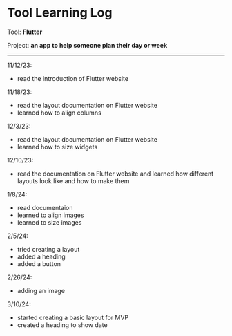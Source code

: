 # Tool Learning Log

Tool: **Flutter**

Project: **an app to help someone plan their day or week**

---

11/12/23:
* read the introduction of Flutter website

11/18/23:
* read the layout documentation on Flutter website
* learned how to align columns

12/3/23:
* read the layout documentation on Flutter website
* learned how to size widgets

12/10/23:
* read the documentation on Flutter website and learned how different layouts look like and how to make them

1/8/24:
* read documentaion
* learned to align images
* learned to size images

2/5/24:
* tried creating a layout
* added a heading
* added a button

2/26/24:
* adding an image

3/10/24:
* started creating a basic layout for MVP
* created a heading to show date

<!--
* Links you used today (websites, videos, etc)
* Things you tried, progress you made, etc
* Challenges, a-ha moments, etc
* Questions you still have
* What you're going to try next
-->
